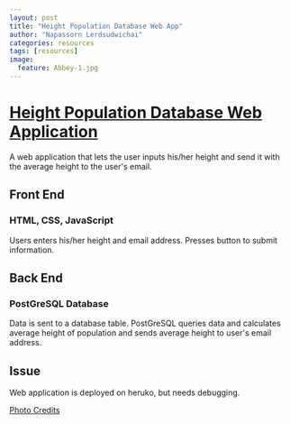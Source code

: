 ```yaml
---
layout: post
title: "Height Population Database Web App"
author: "Napassorn Lerdsudwichai"
categories: resources
tags: [resources]
image:
  feature: Abbey-1.jpg
---
```


# [Height Population Database Web Application](https://github.com/napassornl/Height-Population-Web-Application)
A web application that lets the user inputs his/her height and send it with the average height to the user's email.

## Front End
### HTML, CSS, JavaScript
Users enters his/her height and email address. Presses button to submit information.


## Back End
### PostGreSQL Database 
Data is sent to a database table. PostGreSQL queries data and calculates average height of population and sends average height to user's email address.

## Issue
Web application is deployed on heruko, but needs debugging.

[Photo Credits](https://www.goldcentralvictoria.com.au/shows/the-nightshift/72707-the-abbey-road-beatles-crossing-photo)
